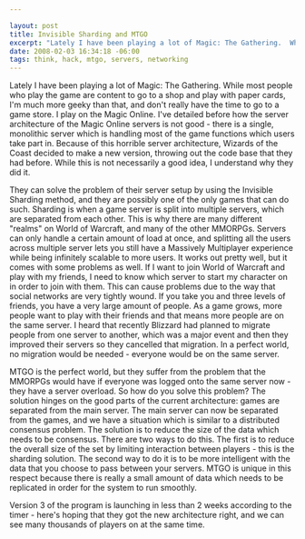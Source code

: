 ```yaml
--- 

layout: post
title: Invisible Sharding and MTGO
excerpt: "Lately I have been playing a lot of Magic: The Gathering.  While most people who play the game are content to go to a shop and play with paper cards, I'm much more geeky than that, and don't really have the time to go to a game store.  I play on the Magic Online.   I've detailed before how the server architecture of the Magic Online servers is not good - there is a single, monolithic server which is handling most of the game functions which users take part in."
date: 2008-02-03 16:34:18 -06:00
tags: think, hack, mtgo, servers, networking
---
```

Lately I have been playing a lot of Magic: The Gathering.  While most people who play the game are content to go to a shop and play with paper cards, I'm much more geeky than that, and don't really have the time to go to a game store.  I play on the Magic Online.   I've detailed before how the server architecture of the Magic Online servers is not good - there is a single, monolithic server which is handling most of the game functions which users take part in.   Because of this horrible server architecture, Wizards of the Coast decided to make a new version, throwing out the code base that they had before.  While this is not necessarily a good idea, I understand why they did it.

They can solve the problem of their server setup by using the Invisible Sharding method, and they are possibly one of the only games that can do such.  Sharding is when a game server is split into multiple servers, which are separated from each other.  This is why there are many different "realms" on World of Warcraft, and many of the other MMORPGs.  Servers can only handle a certain amount of load at once, and splitting all the users across multiple server lets you still have a Massively Multiplayer experience while being infinitely scalable to more users.   It works out pretty well, but it comes with some problems as well.  If I want to join World of Warcraft and play with my friends, I need to know which server to start my character on in order to join with them.  This can cause problems due to the way that social networks are very tightly wound.  If you take you and three levels of friends, you have a very large amount of people.  As a game grows, more people want to play with their friends and that means more people are on the same server.   I heard that recently Blizzard had planned to migrate people from one server to another, which was a major event and then they improved their servers so they cancelled that migration.  In a perfect world, no migration would be needed - everyone would be on the same server.

MTGO is the perfect world, but they suffer from the problem that the MMORPGs would have if everyone was logged onto the same server now - they have a server overload.  So how do you solve this problem?  The solution hinges on the good parts of the current architecture:  games are separated from the main server.   The main server can now be separated from the games, and we have a situation which is similar to a distributed consensus problem.  The solution is to reduce the size of the data which needs to be consensus.  There are two ways to do this.  The first is to reduce the overall size of the set by limiting interaction between players - this is the sharding solution.  The second way to do it is to be more intelligent with the data that you choose to pass between your servers.  MTGO is unique in this respect because there is really a small amount of data which needs to be replicated in order for the system to run smoothly.

Version 3 of the program is launching in less than 2 weeks according to the timer - here's hoping that they got the new architecture right, and we can see many thousands of players on at the same time.

